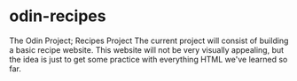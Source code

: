 # odin-recipes
The Odin Project; Recipes Project
The current project will consist of building a basic recipe website. This website will not be very visually appealing, but the idea is just to get some practice with everything HTML we've learned so far.

